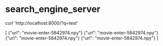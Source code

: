 # search_engine_server
curl 'http://localhost:8000/?q=test'


[
	{"url": "movie-enter-5842974.npy"}
	{"url": "movie-enter-5842974.npy"}
	{"url": "movie-enter-5842974.npy"}
	{"url": "movie-enter-5842974.npy"}
]
